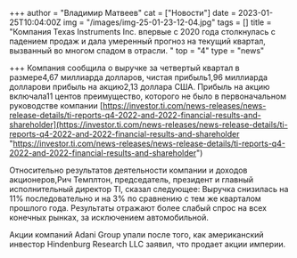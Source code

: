 +++
author = "Владимир Матвеев"
cat = ["Новости"]
date = 2023-01-25T10:04:00Z
img = "/images/img-25-01-23-12-04.jpg"
tags = []
title = "Компания Texas Instruments Inc. впервые с 2020 года столкнулась с падением продаж и дала умеренный прогноз на текущий квартал, вызванный во многом спадом в отрасли. "
top = "4"
type = "news"

+++
Компания сообщила о выручке за четвертый квартал в размере4,67 миллиарда долларов, чистая прибыль1,96 миллиарда долларови прибыль на акцию2,13 доллара США. Прибыль на акцию включала11 центов преимущество, которого не было в первоначальном руководстве компании [https://investor.ti.com/news-releases/news-release-details/ti-reports-q4-2022-and-2022-financial-results-and-shareholder](https://investor.ti.com/news-releases/news-release-details/ti-reports-q4-2022-and-2022-financial-results-and-shareholder "https://investor.ti.com/news-releases/news-release-details/ti-reports-q4-2022-and-2022-financial-results-and-shareholder")

Относительно результатов деятельности компании и доходов акционеров,Рич Темплтон, председатель, президент и главный исполнительный директор TI, сказал следующее: Выручка снизилась на 11% последовательно и на 3% по сравнению с тем же кварталом прошлого года. Результаты отражают более слабый спрос на всех конечных рынках, за исключением автомобильной.

Акции компаний Adani Group упали после того, как американский инвестор Hindenburg Research LLC заявил, что продает акции империи. 